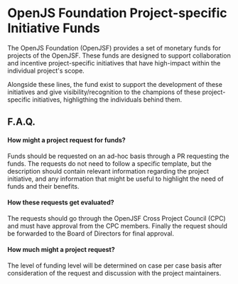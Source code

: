 # OpenJS Foundation Project-specific Initiative Funds

The OpenJS Foundation (OpenJSF) provides a set of monetary funds for projects of the OpenJSF. 
These funds are designed to support collaboration and incentive project-specific initiatives that have high-impact within the individual project's scope.

Alongside these lines, the fund exist to support the development of these 
initiatives and give visibility/recognition to the champions of these project-specific initiatives, highligthing the individuals behind them.

## F.A.Q.

#### How might a project request for funds?

Funds should be requested on an ad-hoc basis through a PR requesting the funds. The requests do not need to follow a specific template,
but the description should contain relevant information regarding the project initiative, 
and any information that might be useful to highlight the need of funds and their benefits.

#### How these requests get evaluated?

The requests should go through the OpenJSF Cross Project Council (CPC) and must have approval from the CPC members. 
Finally the request should be forwarded to the Board of Directors for final approval.

#### How much might a project request?

The level of funding level will be determined on case per case basis after consideration of the request and discussion with the project maintainers.
